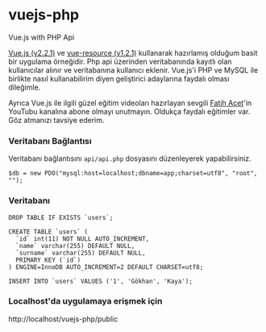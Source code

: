 # vuejs-php
Vue.js with PHP Api

[Vue.js (v2.2.1)](https://vuejs.org) ve [vue-resource (v1.2.1)](https://github.com/pagekit/vue-resource) kullanarak hazırlamış olduğum basit bir uygulama örneğidir. Php api üzerinden veritabanında kayıtlı olan kullanıcılar alınır ve veritabanına kullanıcı eklenir. Vue.js'i PHP ve MySQL ile birlikte nasıl kullanabilirim diyen geliştirici adaylarına faydalı olması dileğimle.

Ayrıca Vue.js ile ilgili güzel eğitim videoları hazırlayan sevgili [Fatih Acet](https://www.youtube.com/channel/UCvANtNYHe556zUWm6VzJenQ)'in YouTubu kanalına abone olmayı unutmayın. Oldukça faydalı eğitimler var. Göz atmanızı tavsiye ederim.

### Veritabanı Bağlantısı
Veritabanı bağlantısını `api/api.php` dosyasını düzenleyerek yapabilirsiniz.

```
$db = new PDO("mysql:host=localhost;dbname=app;charset=utf8", "root", "");
```

### Veritabanı 

```
DROP TABLE IF EXISTS `users`;

CREATE TABLE `users` (
  `id` int(11) NOT NULL AUTO_INCREMENT,
  `name` varchar(255) DEFAULT NULL,
  `surname` varchar(255) DEFAULT NULL,
  PRIMARY KEY (`id`)
) ENGINE=InnoDB AUTO_INCREMENT=2 DEFAULT CHARSET=utf8;

INSERT INTO `users` VALUES ('1', 'Gökhan', 'Kaya');
```

### Localhost'da uygulamaya erişmek için
http://localhost/vuejs-php/public

